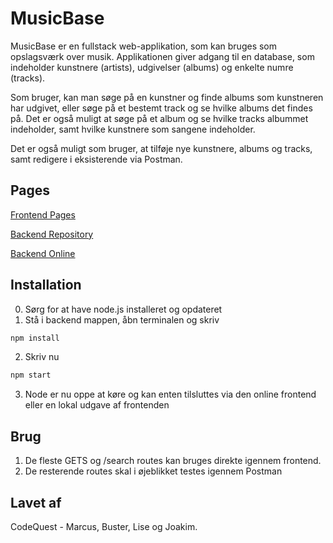 # MusicBase

MusicBase er en fullstack web-applikation, som kan bruges som opslagsværk over musik. Applikationen giver adgang til en database, som indeholder kunstnere (artists), udgivelser (albums) og enkelte numre (tracks).

Som bruger, kan man søge på en kunstner og finde albums som kunstneren har udgivet, eller søge på et bestemt track og se hvilke albums det findes på. Det er også muligt at søge på et album og se hvilke tracks albummet indeholder, samt hvilke kunstnere som sangene indeholder.

Det er også muligt som bruger, at tilføje nye kunstnere, albums og tracks, samt redigere i eksisterende via Postman.

## Pages

[Frontend Pages](https://sassnoe.github.io/MusicBaseFrontend/)

[Backend Repository](https://github.com/buan0001/MusicBaseBackend)

[Backend Online](https://codequest-node.azurewebsites.net/)

## Installation

0. Sørg for at have node.js installeret og opdateret
1. Stå i backend mappen, åbn terminalen og skriv

```bash
npm install
```

2. Skriv nu

```bash
npm start
```

3. Node er nu oppe at køre og kan enten tilsluttes via den online frontend eller en lokal udgave af frontenden

## Brug

1. De fleste GETS og /search routes kan bruges direkte igennem frontend.
2. De resterende routes skal i øjeblikket testes igennem Postman

## Lavet af

CodeQuest - Marcus, Buster, Lise og Joakim.
